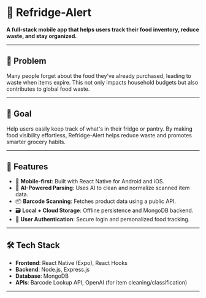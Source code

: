 # 🧊 Refridge-Alert

**A full-stack mobile app that helps users track their food inventory, reduce waste, and stay organized.**

---

## 📌 Problem
Many people forget about the food they’ve already purchased, leading to waste when items expire. This not only impacts household budgets but also contributes to global food waste.

---

## 🎯 Goal
Help users easily keep track of what's in their fridge or pantry. By making food visibility effortless, Refridge-Alert helps reduce waste and promotes smarter grocery habits.

---

## 🚀 Features
- 📱 **Mobile-first**: Built with React Native for Android and iOS.
- 🧠 **AI-Powered Parsing**: Uses AI to clean and normalize scanned item data.
- 📦 **Barcode Scanning**: Fetches product data using a public API.
- 🗃️ **Local + Cloud Storage**: Offline persistence and MongoDB backend.
- 🔐 **User Authentication**: Secure login and personalized food tracking.

---

## 🛠️ Tech Stack
- **Frontend**: React Native (Expo), React Hooks
- **Backend**: Node.js, Express.js
- **Database**: MongoDB
- **APIs**: Barcode Lookup API, OpenAI (for item cleaning/classification)
---


